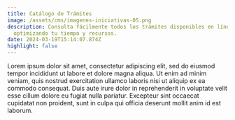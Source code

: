 ```yaml
---
title: Catálogo de Trámites
image: /assets/cms/imagenes-iniciativas-05.png
description: Consulta fácilmente todos los trámites disponibles en línea,
  optimizando tu tiempo y recursos.
date: 2024-03-19T15:14:07.874Z
highlight: false
---
```

<!--StartFragment-->

Lorem ipsum dolor sit amet, consectetur adipiscing elit, sed do eiusmod tempor incididunt ut labore et dolore magna aliqua. Ut enim ad minim veniam, quis nostrud exercitation ullamco laboris nisi ut aliquip ex ea commodo consequat. Duis aute irure dolor in reprehenderit in voluptate velit esse cillum dolore eu fugiat nulla pariatur. Excepteur sint occaecat cupidatat non proident, sunt in culpa qui officia deserunt mollit anim id est laborum.

<!--EndFragment-->